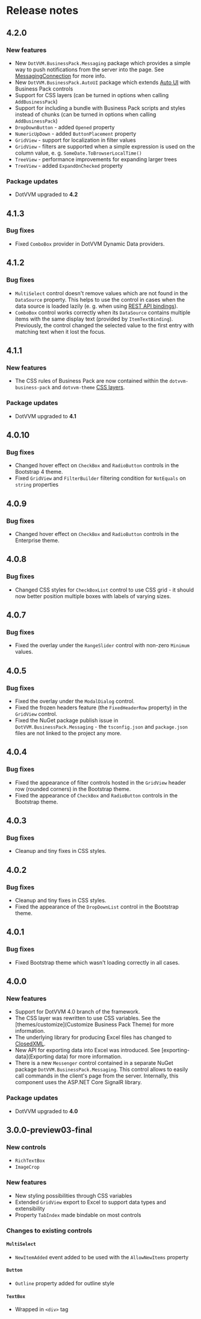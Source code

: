 # Release notes

## 4.2.0

### New features
* New `DotVVM.BusinessPack.Messaging` package which provides a simple way to push notifications from the server into the page. See [MessagingConnection](https://www.dotvvm.com/docs/4.0/controls/businesspack-messaging/MessagingConnection) for more info.
* New `DotVVM.BusinessPack.AutoUI` package which extends [Auto UI](https://www.dotvvm.com/docs/4.0/pages/concepts/auto-ui/overview) with Business Pack controls
* Support for CSS layers (can be turned in options when calling `AddBusinessPack`)
* Support for including a bundle with Business Pack scripts and styles instead of chunks (can be turned in options when calling `AddBusinessPack`)
* `DropDownButton` - added `Opened` property
* `NumericUpDown` - added `ButtonPlacement` property
* `GridView` - support for localization in filter values
* `GridView` - filters are supported when a simple expression is used on the column value, e. g. `SomeDate.ToBrowserLocalTime()`
* `TreeView` - performance improvements for expanding larger trees
* `TreeView` - added `ExpandOnChecked` property

### Package updates
- DotVVM upgraded to **4.2**

## 4.1.3

### Bug fixes
* Fixed `ComboBox` provider in DotVVM Dynamic Data providers.

## 4.1.2

### Bug fixes
* `MultiSelect` control doesn't remove values which are not found in the `DataSource` property. This helps to use the control in cases when the data source is loaded lazily (e. g. when using [REST API bindings](https://www.dotvvm.com/docs/4.0/pages/concepts/respond-to-user-actions/rest-api-bindings/overview)).
* `ComboBox` control works correctly when its `DataSource` contains multiple items with the same display text (provided by `ItemTextBinding`). Previously, the control changed the selected value to the first entry with matching text when it lost the focus.

## 4.1.1

### New features
* The CSS rules of Business Pack are now contained within the `dotvvm-business-pack` and `dotvvm-theme` [CSS layers](https://developer.mozilla.org/en-US/docs/Web/CSS/@layer).

### Package updates
- DotVVM upgraded to **4.1**

## 4.0.10

### Bug fixes
* Changed hover effect on `CheckBox` and `RadioButton` controls in the Bootstrap 4 theme.
* Fixed `GridView` and `FilterBuilder` filtering condition for `NotEquals` on `string` properties

## 4.0.9

### Bug fixes
* Changed hover effect on `CheckBox` and `RadioButton` controls in the Enterprise theme.

## 4.0.8

### Bug fixes
* Changed CSS styles for `CheckBoxList` control to use CSS grid - it should now better position multiple boxes with labels of varying sizes.

## 4.0.7

### Bug fixes
* Fixed the overlay under the `RangeSlider` control with non-zero `Minimum` values.

## 4.0.5

### Bug fixes
* Fixed the overlay under the `ModalDialog` control.
* Fixed the frozen headers feature (the `FixedHeaderRow` property) in the `GridView` control.
* Fixed the NuGet package publish issue in `DotVVM.BusinessPack.Messaging` - the `tsconfig.json` and `package.json` files are not linked to the project any more.

## 4.0.4

### Bug fixes
* Fixed the appearance of filter controls hosted in the `GridView` header row (rounded corners) in the Bootstrap theme.
* Fixed the appearance of `CheckBox` and `RadioButton` controls in the Bootstrap theme.

## 4.0.3

### Bug fixes
* Cleanup and tiny fixes in CSS styles.

## 4.0.2

### Bug fixes
* Cleanup and tiny fixes in CSS styles.
* Fixed the appearance of the `DropDownList` control in the Bootstrap theme.

## 4.0.1

### Bug fixes
* Fixed Bootstrap theme which wasn't loading correctly in all cases.

## 4.0.0

### New features
* Support for DotVVM 4.0 branch of the framework.
* The CSS layer was rewritten to use CSS variables. See the [themes/customize](Customize Business Pack Theme) for more information.
* The underlying library for producing Excel files has changed to [ClosedXML](https://github.com/ClosedXML/ClosedXML). 
* New API for exporting data into Excel was introduced. See [exporting-data](Exporting data) for more information. 
* There is a new `Messenger` control contained in a separate NuGet package `DotVVM.BusinessPack.Messaging`. This control allows to easily call commands in the client's page from the server. Internally, this component uses the ASP.NET Core SignalR library.

### Package updates
- DotVVM upgraded to **4.0**

## 3.0.0-preview03-final

### New controls
  * `RichTextBox`
  * `ImageCrop`
### New features
  * New styling possibilities through CSS variables
  * Extended `GridView` export to Excel to support data types and extensibility
  * Property `TabIndex` made bindable on most controls  
### Changes to existing controls
#### `MultiSelect`
- `NewItemAdded` event added to be used with the `AllowNewItems` property
#### `Button`
- `Outline` property added for outline style
#### `TextBox`
 - Wrapped in `<div>` tag
